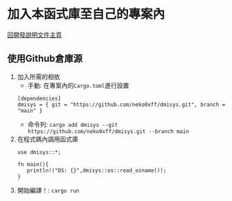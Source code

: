 加入本函式庫至自己的專案內
===

[回開發說明文件主頁](README.md)

## 使用Github倉庫源

1. 加入所需的相依
    * 手動: 在專案內的`Cargo.toml`進行設置
    ```toml=
    [dependencies]
    dmisys = { git = "https://github.com/neko0xff/dmisys.git", branch = "main" }
   ```
    * 命令列: `cargo add dmisys --git https://github.com/neko0xff/dmisys.git --branch main`
2. 在程式碼內調用函式庫
     ```rust=
    use dmisys::*;

    fn main(){
        println!("OS: {}",dmisys::os::read_osname());
    }
     ```
3. 開始編譯！: `cargo run`

